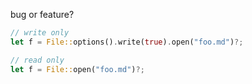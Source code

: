 bug or feature?

```rust
// write only
let f = File::options().write(true).open("foo.md")?;

// read only
let f = File::open("foo.md")?;
```